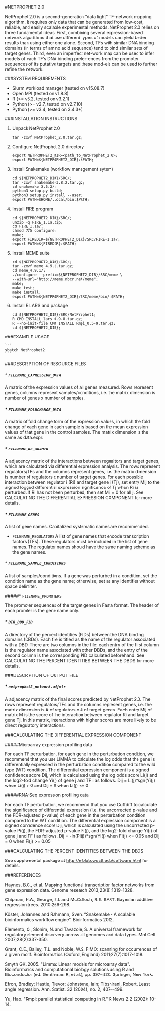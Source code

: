 #NETPROPHET 2.0

NetProphet 2.0 is a second-generation “data light” TF-network mapping algorithm. It 
requires only data that can be generated from low-cost, reliable, and easily scalable 
experimental methods. NetProphet 2.0 relies on three fundamental ideas. First, 
combining several expression-based network algorithms that use different types of 
models can yield better results than using either one alone. Second, TFs with similar 
DNA binding domains (in terms of amino acid sequence) tend to bind similar sets of 
target genes. Third, even an imperfect net-work map can be used to infer models of 
each TF’s DNA binding prefer-ences from the promoter sequences of its putative targets 
and these mod-els can be used to further refine the network.

###SYSTEM REQUIREMENTS

* Slurm workload manager (tested on v15.08.7)
* Open MPI (tested on v1.8.8)
* R (>= v3.2, tested on v3.2.1)
* Python (>= v2.7, tested on v2.7.10)
* Python (>= v3.4, tested on 3.4.3+)

###INSTALLATION INSTRUCTIONS

1. Unpack NetProphet 2.0
	
	```
	tar -zxvf NetProphet_2.0.tar.gz;
	```

2. Configure NetProphet 2.0 directory
	
	```
	export NETPROPHET2_DIR=<path_to_NetProphet_2.0>;
	export PATH=${NETPROPHET2_DIR}:$PATH;
	```

3. Install Snakemake (workflow management sytem)

	```
	cd ${NETPROPHET2_DIR}/SRC/;
	tar -zxvf snakemake-3.8.2.tar.gz;
	cd snakemake-3.8.2/;
	python3 setup.py build;
	python3 setup.py install --user;
	export PATH=$HOME/.local/bin:$PATH;	
	```

4. Install FIRE program

	```
	cd ${NETPROPHET2_DIR}/SRC/;
	unzip -q FIRE_1.1a.zip;
	cd FIRE_1.1a/;
	chmod 775 configure;
	make;
	export FIREDIR=${NETPROPHET2_DIR}/SRC/FIRE-1.1a/;
	export PATH=${FIREDIR}:$PATH;
	```

5. Install MEME suite

	```	
	cd ${NETPROPHET2_DIR}/SRC/;
	tar -zxvf meme_4.9.1.tar.gz;
	cd meme_4.9.1/;
	./configure --prefix=${NETPROPHET2_DIR}/SRC/meme \
	--with-url="http://meme.nbcr.net/meme";
	make;
	make test;
	make install;
	export PATH=${NETPROPHET2_DIR}/SRC/meme/bin/:$PATH;
	```

6. Install R LARS and package

	```
	cd ${NETPROPHET2_DIR}/SRC/NetProphet1;
	R CMD INSTALL lars_0.9-8.tar.gz;
	R --no-init-file CMD INSTALL Rmpi_0.5-9.tar.gz;
	cd ${NETPROPHET2_DIR};
	```

###EXAMPLE USAGE

	```
	sbatch NetProphet2
	```

###DESCRIPTION OF RESOURCE FILES

##### * `FILENAME_EXPRESSION_DATA`

A matrix of the expression values of all genes measured. Rows represent 
genes, columns represent samples/conditions, i.e. the matrix dimension is 
number of genes x number of samples.

##### * `FILENAME_FOLDCHANGE_DATA`

A matrix of fold change form of the expression values, in which the fold 
change of each gene in each sample is based on the mean expression values of 
that gene in the control samples. The matrix dimension is the same as data.expr.

##### * `FILENAME_DE_ADJMTR`

A adjacency matrix of the interactions between regualtors and target genes, 
which are calculated via differential expression analysis. The rows represent 
regulators/TFs and the columns represent genes, i.e. the matrix dimension is 
number of regulators x number of target genes. For each possible interaction between 
regulator i (Ri) and target gene j (Tj), set entry Mij to the signed logged 
differential expression significance of Tj when Ri is perturbed. If Ri has not 
been perturbed, then set Mij = 0 for all j. See CALCULATING THE DIFFERENTIAL 
EXPRESSION COMPONENT for more details.

##### * `FILENAME_GENES`

A list of gene names. Capitalized systematic names are recommended.
* `FILENAME_REGULATORS`
A list of gene names that encode transcription factors (TFs). These regulators 
must be included in the list of gene names. The regulator names should have 
the same naming scheme as the gene names. 

##### * `FILENAME_SAMPLE_CONDITIONS`

A list of samples/conditions. If a gene was perturbed in a condition, set 
the condition name as the gene name; otherwise, set as any identifier without 
space delimiter.

#####* `FILENAME_PROMOTERS`

The promoter sequences of the target genes in Fasta format. The header of each 
promter is the gene name only.

##### * `DIR_DBD_PID`

A directory of the percent identities (PIDs) between the DNA binding domains 
(DBDs). Each file is titled as the name of the regulator associated with a DBD. 
There are two columns in the file: each entry of the first column is the 
regulator name associated with other DBDs, and the entry of the second column 
is the corresponding PID calculated beforehand. See CALCULATING THE PERCENT 
IDENTITIES BETWEEN THE DBDS for more details.

###DESCRIPTION OF OUTPUT FILE

##### * `netprophet2_network.adjmtr`

A adjacency matrix of the final scores predicted by NetProphet 2.0. The rows 
represent regulators/TFs and the columns represent genes, i.e. the matrix dimension 
is # of regulators x # of target genes. Each entry Mij of matrix M is the score of 
the interaction between regulator Ri and target gene Tj. In this matrix, interactions 
with higher scores are more likely to be direct regulatory interactions.

###CALCULATING THE DIFFERENTIAL EXPRESSION COMPONENT

#####Microarray expression profiling data

For each TF perturbation, for each gene in the perturbation condition, we recommend 
that you use LIMMA to calculate the log odds that the gene is differentially 
expressed in the perturbation condition compared to the wild type (WT) condition. 
The differential expression component is a signed confidence score Dij, which is 
calculated using the log odds score Li(j) and the log2-fold change Yi(j) of gene j 
and TF i as follows.
	Dij =  Li(j)*sgn(Yi(j) when Li(j) > 0 and Dij =  0 when Li(j) <= 0

#####RNA-Seq expression profiling data

For each TF perturbation, we recommend that you use Cuffdiff to calculate the 
significance of differential expression (i.e. the uncorrected p-value and the 
FDR-adjusted p-value) of each gene in the perturbation condition compared to the 
WT condition. The differential expression component is a signed confidence score 
Dij, which is calculated using the uncorrected p-value Pi(j), the FDR-adjusted 
p-value Fi(j), and the log2-fold change Yi(j) of gene j and TF i as follows.
	Dij =  -ln(Pi(j))*sgn(Yi(j) when Fi(j) <= 0.05 and Dij =  0 when Fi(j) >= 0.05

###CALCULATING THE PERCENT IDENTITIES BETWEEN THE DBDS

See supplemental package at http://mblab.wustl.edu/software.html for details.

###REFERENCES

Haynes, B.C., et al. Mapping functional transcription factor networks from gene expression data. Genome research 2013;23(8):1319-1328.

Chipman, H.A., George, E.I. and McCulloch, R.E. BART: Bayesian additive regression trees. 2010:266-298.

Köster, Johannes and Rahmann, Sven. “Snakemake - A scalable bioinformatics workflow engine”. Bioinformatics 2012.

Elemento, O., Slonim, N. and Tavazoie, S. A universal framework for regulatory element discovery across all genomes and data types. Mol Cell 2007;28(2):337-350.

Grant, C.E., Bailey, T.L. and Noble, W.S. FIMO: scanning for occurrences of a given motif. Bioinformatics (Oxford, England) 2011;27(7):1017-1018.

Smyth GK. 2005. "Limma: Linear models for microarray data". Bioinformatics and computational biology solutions using R and Bioconductor (ed. Gentleman R, et al.), pp. 397–420. Springer, New York.

Efron, Bradley; Hastie, Trevor; Johnstone, Iain; Tibshirani, Robert. Least angle regression. Ann. Statist. 32 (2004), no. 2, 407--499.

Yu, Hao. "Rmpi: parallel statistical computing in R." R News 2.2 (2002): 10-14.

